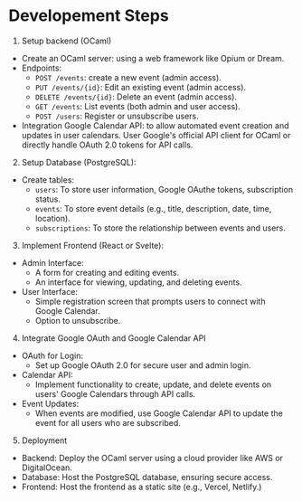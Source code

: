 # Developement Steps

1. Setup backend (OCaml)
- Create an OCaml server: using a web framework like Opium or Dream.
- Endpoints:
    - `POST /events`: create a new event (admin access).
    - `PUT /events/{id}`: Edit an existing event (admin access).
    - `DELETE /events/{id}`: Delete an event (admin access).
    - `GET /events`: List events (both admin and user access).
    - `POST /users`: Register or unsubscribe users.
- Integration Google Calendar API: to allow automated event creation and updates in user calendars. User Google's official API client for OCaml or directly handle OAuth 2.0 tokens for API calls.

2. Setup Database (PostgreSQL):
- Create tables:
    - `users`: To store user information, Google OAuthe tokens, subscription status.
    - `events`: To store event details (e.g., title, description, date, time, location).
    - `subscriptions`: To store the relationship between events and users.

3. Implement Frontend (React or Svelte):
- Admin Interface:
    - A form for creating and editing events.
    - An interface for viewing, updating, and deleting events.
- User Interface:
    - Simple registration screen that prompts users to connect with Google Calendar.
    - Option to unsubscribe.

4. Integrate Google OAuth and Google Calendar API
- OAuth for Login:
    - Set up Google OAuth 2.0 for secure user and admin login.
- Calendar API:
    - Implement functionality to create, update, and delete events on users' Google Calendars through API calls.
- Event Updates:
    - When events are modified, use Google Calendar API to update the event for all users who are subscribed.

5. Deployment
- Backend: Deploy the OCaml server using a cloud provider like AWS or DigitalOcean.
- Database: Host the PostgreSQL database, ensuring secure access.
- Frontend: Host the frontend as a static site (e.g., Vercel, Netlify.)
